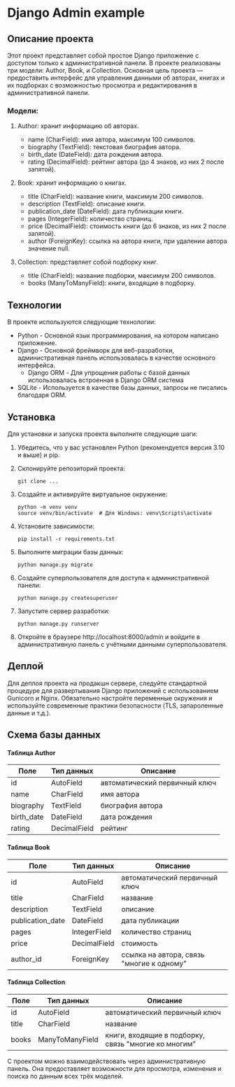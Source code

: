 # Django Admin example

## Описание проекта

Этот проект представляет собой простое Django приложение с доступом только к административной панели. В проекте реализованы три модели: Author, Book, и Collection. Основная цель проекта — предоставить интерфейс для управления данными об авторах, книгах и их подборках с возможностью просмотра и редактирования в административной панели.

### Модели:

1. Author: хранит информацию об авторах.
   - name (CharField): имя автора, максимум 100 символов.
   - biography (TextField): текстовая биография автора.
   - birth_date (DateField): дата рождения автора.
   - rating (DecimalField): рейтинг автора (до 4 знаков, из них 2 после запятой).
   
2. Book: хранит информацию о книгах.
   - title (CharField): название книги, максимум 200 символов.
   - description (TextField): описание книги.
   - publication_date (DateField): дата публикации книги.
   - pages (IntegerField): количество страниц.
   - price (DecimalField): стоимость книги (до 6 знаков, из них 2 после запятой).
   - author (ForeignKey): ссылка на автора книги, при удалении автора значение null.
   
3. Collection: представляет собой подборку книг.
   - title (CharField): название подборки, максимум 200 символов.
   - books (ManyToManyField): книги, входящие в подборку.

## Технологии

В проекте используются следующие технологии:

- Python - Основной язык программирования, на котором написано приложение.
- Django - Основной фреймворк для веб-разработки, административная панель использовалась в качестве основного интерфейса.
  - Django ORM - Для упрощения работы с базой данных использовалась встроенная в Django ORM система
- SQLite - Используется в качестве базы данных, запросы не писались благодаря ORM.

## Установка

Для установки и запуска проекта выполните следующие шаги:

1. Убедитесь, что у вас установлен Python (рекомендуется версия 3.10 и выше) и pip.

2. Склонируйте репозиторий проекта:
   ```shell
   git clone ...
   ```
3. Создайте и активируйте виртуальное окружение:
   ```shell
   python -m venv venv
   source venv/bin/activate  # Для Windows: venv\Scripts\activate
   ```
4. Установите зависимости:
   ```shell
   pip install -r requirements.txt
   ```
5. Выполните миграции базы данных:
   ```shell
   python manage.py migrate
   ```
6. Создайте суперпользователя для доступа к административной панели:
   ```shell
   python manage.py createsuperuser
   ```
7. Запустите сервер разработки:
   ```shell
   python manage.py runserver
   ```
8. Откройте в браузере http://localhost:8000/admin и войдите в административную панель с учётными данными суперпользователя.

## Деплой

Для деплоя проекта на продакшн сервере, следуйте стандартной процедуре для развертывания Django приложений с использованием Gunicorn и Nginx. Обязательно настройте переменные окружения и используйте современные практики безопасности (TLS, запароленные данные и т.д.).

## Схема базы данных

#### Таблица Author

| Поле       | Тип данных   | Описание                      |
|------------|--------------|-------------------------------|
| id         | AutoField    | автоматический первичный ключ |
| name       | CharField    | имя автора                    |
| biography  | TextField    | биография автора              |
| birth_date | DateField    | дата рождения                 |
| rating     | DecimalField | рейтинг                       |

#### Таблица Book

| Поле             | Тип данных   | Описание                                  |
|------------------|--------------|-------------------------------------------|
| id               | AutoField    | автоматический первичный ключ             |
| title            | CharField    | название                                  |
| description      | TextField    | описание                                  |
| publication_date | DateField    | дата публикации                           |
| pages            | IntegerField | количество страниц                        |
| price            | DecimalField | стоимость                                 |
| author_id        | ForeignKey   | ссылка на автора, связь "многие к одному" |

#### Таблица Collection

| Поле  | Тип данных      | Описание                                             |
|-------|-----------------|------------------------------------------------------|
| id    | AutoField       | автоматический первичный ключ                        |
| title | CharField       | название                                             |
| books | ManyToManyField | книги, входящие в подборку, связь "многие ко многим" |

С проектом можно взаимодействовать через административную панель. Она предоставляет возможности для просмотра, изменения и поиска по данным всех трёх моделей.
